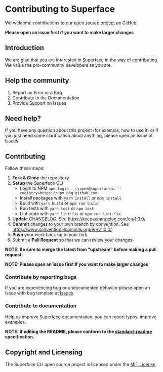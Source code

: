 # Contributing to Superface

We welcome contributions to our [open source project on GitHub](https://github.com/superfaceai/cli).

**Please open an issue first if you want to make larger changes**

## Introduction

We are glad that you are interested in Superface in the way of contributing. We value the pro-community developers as you are.

## Help the community

1) Report an Error or a Bug
2) Contribute to the Documentation
3) Provide Support on Issues

## Need help?

If you have any question about this project (for example, how to use it) or if you just need some clarification about anything, please open an Issue at [Issues](https://github.com/superfaceai/cli/issues).

## Contributing

Follow these steps:

1. **Fork & Clone** the repository  
2. **Setup** the Superface CLI
   - Login to NPM `npm login --scope=@superfaceai --registry=https://npm.pkg.github.com`  
   - Install packages with `yarn install` or `npm install`
   - Build with `yarn build` or `npm run build`
   - Run tests with `yarn test` or `npm test`
   - Lint code with `yarn lint:fix` or `npm run lint:fix`
3. **Update** [CHANGELOG](CHANGELOG.md). See https://keepachangelog.com/en/1.0.0/
4. **Commit** changes to your own branch by convention. See https://www.conventionalcommits.org/en/v1.0.0/
5. **Push** your work back up to your fork  
6. Submit a **Pull Request** so that we can review your changes

**NOTE: Be sure to merge the latest from "upstream" before making a pull request.**

**NOTE: Please open an issue first if you want to make larger changes**

### Contribute by reporting bugs

If you are experiencing bug or undocumented behavior please open an Issue with bug template at [Issues](https://github.com/superfaceai/cli/issues).

### Contribute to documentation

Help us improve Superface documentation, you can report typos, improve examples.

**NOTE: If editing the README, please conform to the [standard-readme](https://github.com/RichardLitt/standard-readme) specification.**

## Copyright and Licensing

The Superface CLI open source project is licensed under the [MIT License](LICENSE).
